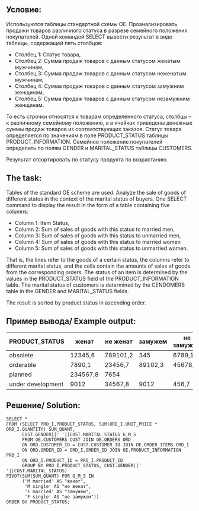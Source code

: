 Условие:
--
 Используются таблицы стандартной схемы OE.
Проанализировать продажи товаров различного статуса в разрезе семейного положения покупателей.
Одной командой SELECT вывести результат в виде таблицы, содержащей пять столбцов:
  * Столбец 1: Статус товара,
  * Столбец 2: Сумма продаж товаров с данным статусом  женатым мужчинам,
  * Столбец 3: Сумма продаж товаров с данным статусом неженатым мужчинам,
  * Столбец 4: Сумма продаж товаров с данным статусом замужним женщинам,
  * Столбец 5: Сумма продаж товаров с данным статусом незамужним женщинам.  
  
То есть строчки относятся к товарам определенного статуса, столбцы – к различному семейному положению, а в ячейках приведены денежные суммы продаж товаров из соответствующих заказов. 
Статус товара определяется по значениям в поле PRODUCT_STATUS таблицы PRODUCT_INFORMATION.
Семейное положение покупателей определить по полям GENDER и MARITAL_STATUS таблицы CUSTOMERS.  

Результат отсортировать по статусу продукта по возрастанию.  

The task:
--
Tables of the standard OE scheme are used.
Analyze the sale of goods of different status in the context of the marital status of buyers.
One SELECT command to display the result in the form of a table containing five columns:
* Column 1: Item Status,
* Column 2: Sum of sales of goods with this status to married men,
* Column 3: Sum of sales of goods with this status to unmarried men,
* Column 4: Sum of sales of goods with this status to married women
* Column 5: Sum of sales of goods with this status to unmarried women.  

That is, the lines refer to the goods of a certain status, the columns refer to different marital status, and the cells contain the amounts of sales of goods from the corresponding orders.
The status of an item is determined by the values in the PRODUCT_STATUS field of the PRODUCT_INFORMATION table.
The marital status of customers is determined by the CENDOMERS table in the GENDER and MARITAL_STATUS fields.  

The result is sorted by product status in ascending order.  

Пример вывода/ Example output:
--
PRODUCT_STATUS|	женат|	не женат | 	замужем |	не замужем
----|----|----|---|----
obsolete      |     	12345,6   |	789101,2      |	345	  |  6789,1
orderable     |      	7890,1    |	23456,7  	|89102,3    |	45678,9
planned       |  	 234567,8      | 	7654    |   		|
under development  |   	9012    	|34567,8   |  	9012 |    	456,7

Решение/ Solution:
--
```
SELECT *
FROM (SELECT PRO_I.PRODUCT_STATUS, SUM(ORD_I.UNIT_PRICE * ORD_I.QUANTITY) SUM_QUANT,
      CUST.GENDER||' '||CUST.MARITAL_STATUS G_M_S
      FROM OE.CUSTOMERS CUST JOIN OE.ORDERS ORD
      ON ORD.CUSTOMER_ID = CUST.CUSTOMER_ID JOIN OE.ORDER_ITEMS ORD_I
      ON ORD.ORDER_ID = ORD_I.ORDER_ID JOIN OE.PRODUCT_INFORMATION PRO_I
      ON ORD_I.PRODUCT_ID = PRO_I.PRODUCT_ID
      GROUP BY PRO_I.PRODUCT_STATUS, CUST.GENDER||' '||CUST.MARITAL_STATUS)
PIVOT(SUM(SUM_QUANT) FOR G_M_S IN
      ('M married' AS "женат",
       'M single' AS "не женат",
       'F married' AS "замужем",
       'F single' AS "не замужем"))
ORDER BY PRODUCT_STATUS;
